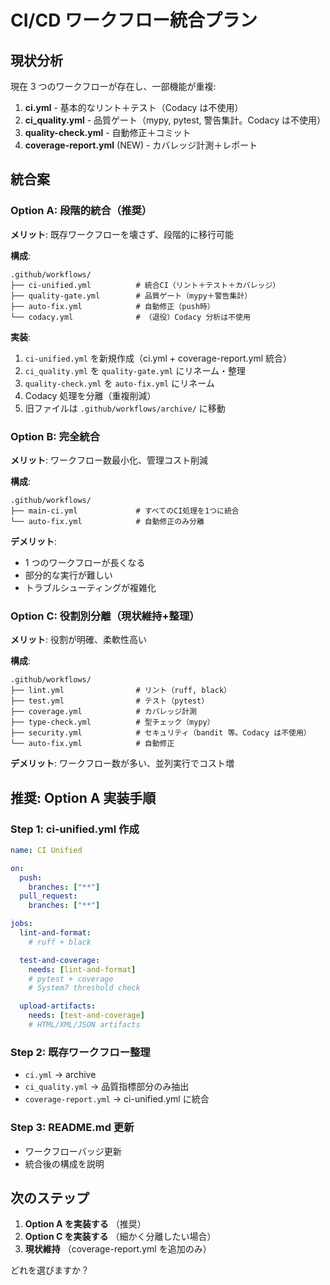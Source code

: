 # CI/CD ワークフロー統合プラン

## 現状分析

現在 3 つのワークフローが存在し、一部機能が重複:

1. **ci.yml** - 基本的なリント＋テスト（Codacy は不使用）
2. **ci_quality.yml** - 品質ゲート（mypy, pytest, 警告集計。Codacy は不使用）
3. **quality-check.yml** - 自動修正＋コミット
4. **coverage-report.yml** (NEW) - カバレッジ計測＋レポート

## 統合案

### Option A: 段階的統合（推奨）

**メリット**: 既存ワークフローを壊さず、段階的に移行可能

**構成**:

```
.github/workflows/
├── ci-unified.yml          # 統合CI（リント＋テスト＋カバレッジ）
├── quality-gate.yml        # 品質ゲート（mypy＋警告集計）
├── auto-fix.yml            # 自動修正（push時）
└── codacy.yml              # （退役）Codacy 分析は不使用
```

**実装**:

1. `ci-unified.yml` を新規作成（ci.yml + coverage-report.yml 統合）
2. `ci_quality.yml` を `quality-gate.yml` にリネーム・整理
3. `quality-check.yml` を `auto-fix.yml` にリネーム
4. Codacy 処理を分離（重複削減）
5. 旧ファイルは `.github/workflows/archive/` に移動

### Option B: 完全統合

**メリット**: ワークフロー数最小化、管理コスト削減

**構成**:

```
.github/workflows/
├── main-ci.yml             # すべてのCI処理を1つに統合
└── auto-fix.yml            # 自動修正のみ分離
```

**デメリット**:

- 1 つのワークフローが長くなる
- 部分的な実行が難しい
- トラブルシューティングが複雑化

### Option C: 役割別分離（現状維持+整理）

**メリット**: 役割が明確、柔軟性高い

**構成**:

```
.github/workflows/
├── lint.yml                # リント（ruff, black）
├── test.yml                # テスト（pytest）
├── coverage.yml            # カバレッジ計測
├── type-check.yml          # 型チェック（mypy）
├── security.yml            # セキュリティ（bandit 等。Codacy は不使用）
└── auto-fix.yml            # 自動修正
```

**デメリット**: ワークフロー数が多い、並列実行でコスト増

## 推奨: Option A 実装手順

### Step 1: ci-unified.yml 作成

```yaml
name: CI Unified

on:
  push:
    branches: ["**"]
  pull_request:
    branches: ["**"]

jobs:
  lint-and-format:
    # ruff + black

  test-and-coverage:
    needs: [lint-and-format]
    # pytest + coverage
    # System7 threshold check

  upload-artifacts:
    needs: [test-and-coverage]
    # HTML/XML/JSON artifacts
```

### Step 2: 既存ワークフロー整理

- `ci.yml` → archive
- `ci_quality.yml` → 品質指標部分のみ抽出
- `coverage-report.yml` → ci-unified.yml に統合

### Step 3: README.md 更新

- ワークフローバッジ更新
- 統合後の構成を説明

## 次のステップ

1. **Option A を実装する** （推奨）
2. **Option C を実装する** （細かく分離したい場合）
3. **現状維持** （coverage-report.yml を追加のみ）

どれを選びますか？
